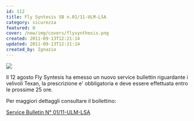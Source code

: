 ```yaml
---
id: 112
title: Fly Syntesis SB n.01/11-ULM-LSA
category: sicurezza
featured: 0
cover: /new/img/covers/flysynthesis.png
created: 2011-09-13T12:21:14
updated: 2011-09-13T12:21:14
created_by: Ignazio
---
```


<img class="float-start pr-4 pb-4 w-[250px]" src="/new/img/stories/2011-09-flysynthesis.png" />

Il 12 agosto Fly Syntesis ha emesso un nuovo service bullettin riguardante i velivoli Texan, la prescrizione e' obbligatoria e deve essere effettuata entro le prossime 25 ore.

Per maggiori dettaggli consultare il bollettino:

<a href="https://www.baialupo.com/docs/FS-SB01-11-ULMLSA.pdf">Service Bulletin N° 01/11-ULM-LSA</a>
